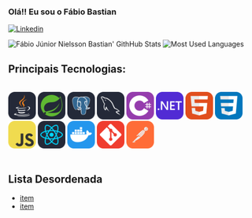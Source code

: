 ### Olá!! Eu sou o Fábio Bastian

[![Linkedin](https://img.shields.io/badge/LinkedIn-0077B5?style=for-the-badge&logo=linkedin&logoColor=white)](https://www.linkedin.com/in/f%C3%A1bio-bastian-05a863169/)

<div style="align: center;">
  <img style="height: 10em;" src="https://github-readme-stats.vercel.app/api?username=FabioBastian&show_icons=true&theme=dracula" alt="Fábio Júnior Nielsson Bastian' GithHub Stats">
  <img style="height: 10em;" src="https://github-readme-stats.vercel.app/api/top-langs?username=FabioBastian&layout=donut&theme=dracula" alt="Most Used Languages">
</div>

## Principais Tecnologias:

<div style="display: inline_block;"><br>
  <img style="width: 4em;" src="https://github.com/tandpfun/skill-icons/raw/main/icons/Java-Dark.svg" alt="Java">
  <img style="width: 4em;" src="https://github.com/tandpfun/skill-icons/raw/main/icons/Spring-Dark.svg" alt="Spring">
  <img style="width: 4em;" src="https://github.com/tandpfun/skill-icons/raw/main/icons/PostgreSQL-Dark.svg" alt="Postgres">
  <img style="width: 4em;" src="https://github.com/tandpfun/skill-icons/raw/main/icons/MySQL-Dark.svg" alt="MySql">
  <img style="width: 4em;" src="https://github.com/tandpfun/skill-icons/raw/main/icons/CS.svg" alt="CS">
  <img style="width: 4em;" src="https://github.com/tandpfun/skill-icons/raw/main/icons/DotNet.svg" alt="DotNet">
  <img style="width: 4em;" src="https://github.com/tandpfun/skill-icons/raw/main/icons/HTML.svg" alt="HTML">
  <img style="width: 4em;" src="https://github.com/tandpfun/skill-icons/raw/main/icons/CSS.svg" alt="CSS">
  <img style="width: 4em;" src="https://github.com/tandpfun/skill-icons/raw/main/icons/JavaScript.svg" alt="JavaScript">
  <img style="width: 4em;" src="https://github.com/tandpfun/skill-icons/raw/main/icons/React-Dark.svg" alt="React">
  <img style="width: 4em;" src="https://github.com/tandpfun/skill-icons/raw/main/icons/Docker.svg" alt="Docker">
  <img style="width: 4em;" src="https://github.com/tandpfun/skill-icons/raw/main/icons/Git.svg" alt="Git">
  <img style="width: 4em;" src="https://github.com/tandpfun/skill-icons/raw/main/icons/Postman.svg" alt="Postman">
</div><br>

## Lista Desordenada

- [item](https://link.com)
- [item](https://link.com)
